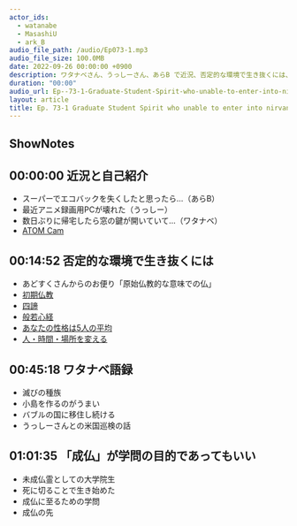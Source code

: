 ```yaml
---
actor_ids:
  - watanabe
  - MasashiU
  - ark_B
audio_file_path: /audio/Ep073-1.mp3
audio_file_size: 100.0MB
date: 2022-09-26 00:00:00 +0900
description: ワタナベさん、うっしーさん、あらB で近況、否定的な環境で生き抜くには、仏教、ワタナベ語録、「成仏」が学問の目的であってもいいなどについて話しました。
duration: "00:00"
audio_url: Ep--73-1-Graduate-Student-Spirit-who-unable-to-enter-into-nirvana-e1od0l5
layout: article
title: Ep. 73-1 Graduate Student Spirit who unable to enter into nirvana
---
```

## ShowNotes

## 00:00:00 近況と自己紹介

* スーパーでエコバックを失くしたと思ったら…（あらB）
* 最近アニメ録画用PCが壊れた（うっしー）
* 数日ぶりに帰宅したら窓の鍵が開いていて…（ワタナベ）
* [ATOM Cam](https://www.atomtech.co.jp/products/atomcam)

## 00:14:52 否定的な環境で生き抜くには

* あどすくさんからのお便り「原始仏教的な意味での仏」
* [初期仏教](https://bit.ly/3BOPJOX)
* [四諦](https://bit.ly/3BKiGeX)
* [般若心経](https://bit.ly/3xTMg0p)
* [あなたの性格は5人の平均](https://bit.ly/3C8EaDS)
* [人・時間・場所を変える](https://bit.ly/3xW5PWa)

## 00:45:18 ワタナベ語録

* 滅びの種族
* 小島を作るのがうまい
* バブルの国に移住し続ける
* うっしーさんとの米国巡検の話

## 01:01:35 「成仏」が学問の目的であってもいい

* 未成仏霊としての大学院生
* 死に切ることで生き始めた
* 成仏に至るための学問
* 成仏の先